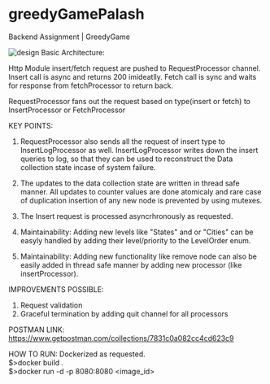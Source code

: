 # greedyGamePalash
Backend Assignment | GreedyGame

![design](https://i.imgur.com/5eDfsXX.jpg)
Basic Architecture:

Http Module insert/fetch request are pushed to RequestProcessor channel. Insert call is async and returns 200 imideatlly. Fetch call is sync and waits for response from fetchProcessor to return back. 

RequestProcessor fans out the request based on type(insert or fetch) to InsertProcessor or FetchProcessor


KEY POINTS:
1) RequestProcessor also sends all the request of insert type to InsertLogProcessor as well. InsertLogProcessor writes down the insert queries to log, so that they can be used to reconstruct the Data collection state incase of system failure.

2) The updates to the data collection state are written in thread safe manner. All updates to counter values are done atomicaly and rare case of duplication insertion of any new node is prevented by using mutexes.

3) The Insert request is processed asyncrhronously as requested.

4) Maintainability: Adding new levels like "States" and or "Cities" can be easyly handled by adding their level/priority to the LevelOrder enum.

5) Maintainability: Adding new functionality like remove node can also be easily added in thread safe manner by adding new processor (like insertProcessor). 


IMPROVEMENTS POSSIBLE:
1) Request validation
2) Graceful termination by adding quit channel for all processors

POSTMAN LINK:
https://www.getpostman.com/collections/7831c0a082cc4cd623c9

HOW TO RUN:
Dockerized as requested. \
$>docker build .  \
$>docker run -d -p 8080:8080 <image_id>
